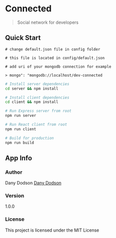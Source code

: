 # Connected

> Social network for developers

## Quick Start

```
# change default.json file in config folder

# this file is located in config/default.json

# add uri of your mongodb connection for example

> mongo": "mongodb://localhost/dev-connected

```

```bash
# Install server dependencies
cd server && npm install

# Install client dependencies
cd client && npm install

# Run Express server from root
npm run server

# Run React client from root
npm run client

# Build for production
npm run build
```

## App Info

### Author

Dany Dodson
[Dany Dodson](http://www.google.com)

### Version

1.0.0

### License

This project is licensed under the MIT License
